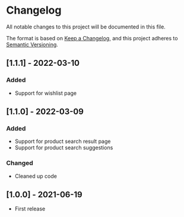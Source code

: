 # Changelog
All notable changes to this project will be documented in this file.

The format is based on [Keep a Changelog](https://keepachangelog.com/en/1.0.0/),
and this project adheres to [Semantic Versioning](https://semver.org/spec/v2.0.0.html).


## [1.1.1] - 2022-03-10
### Added
- Support for wishlist page

## [1.1.0] - 2022-03-09
### Added
- Support for product search result page
- Support for product search suggestions

### Changed
- Cleaned up code

## [1.0.0] - 2021-06-19
- First release
